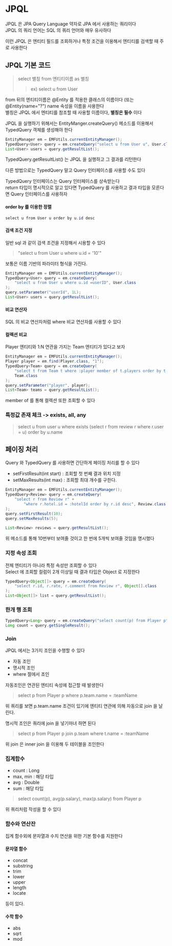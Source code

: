 # JPQL
JPQL 은 JPA Query Language 약자로 JPA 에서 사용하는 쿼리이다 <br>
JPQL 의 쿼리 언어는 SQL 의 쿼리 언어와 매우 유사하다 <br>

이런 JPQL 은 엔티티 필드를 조회하거나 특정 조건을 이용해서 엔티티를 검색할 때 주로 사용한다 <br>

## JPQL 기본 코드
> select 별칭 from 엔티티이름 as 별칭
>> ex) select u from User

from 뒤의 엔티티이름은 @Entity 를 적용한 클래스의 이름이다 (또는 @Entity(name="?") name 속성을 이름을 사용한다<br>
별칭은 JPQL 에서 엔티티를 참조할 때 사용할 이름이다, **별칭은 필수** 이다 <br>

JPQL 을 실행하기 위해서는 EntityManger.createQuery() 메소드를 이용해서 TypedQuery 객체를 생성해야 한다 <br>
```java
EntityManager em = EMFUtils.currentEntityManager();
TypedQuery<User> query = em.createQuery("select u from User u", User.class);
List<User> users = query.getResultList();
```

TypedQuery.getResultList() 는 JPQL 을 실행하고 그 결과를 리턴한다 <br>

다른 방법으로는 TypedQuery 말고 Query 인터페이스를 사용할 수도 있다 <br>

TypedQuery 인터페이스는 Query 인터페이스를 상속받는다 <br>
return 타입이 명시적으로 알고 있다면 TypedQuery 를 사용하고 결과 타입을 모른다면 Query 인터페이스를 사용하자<br>

#### order by 를 이용한 정렬
```java
select u from User u order by u.id desc
```

#### 검색 조건 지정
일반 sql 과 같이 검색 조건을 지정해서 시용할 수 있다 <br>
> "select u from User u where u.id = '10'"

보통은 이름 기반의 파라미터 형식을 가진다.
```java
EntityManager em = EMFUtils.currentEntityManager();
TypedQuery<User> query = em.createQuery(
	"select u from User u where u.id =userID", User.class
);
query.setParameter("userId", 1L);
List<User> users = query.getResultList();
```

#### 비교 연산자
SQL 의 비교 연산자처럼 where 비교 연산자를 사용할 수 있다 <br>

#### 컬렉션 비교
Player 엔티티와 1:N 연관을 가지는 Team 엔티티가 있다고 보자 <br>
```java
EntityManager em = EMFUtils.currentEntityManager();
Player player = em.find(Player.class, "1");
TypedQuery<Team> query = em.createQuery(
	"select t from Team t where :player member of t.players order by t.name",
	Team.class
);
query.setParameter("player", player);
List<Team> teams = query.getResultList();
```

member of 를 통해 컬렉션 또한 조회할 수 있다 <br>

### 특정값 존재 체크 -> exists, all, any
> select u from user u where exists (select r from review r where r.user = u) order by u.name

## 페이징 처리
Query 와 TypedQuery 를 사용하면 간단하게 페이징 처리를 할 수 있다<br>
- setFirstResult(int start) : 조회할 첫 번째 결과 위치 지정
- setMaxResults(int max) : 조회할 최대 개수를 구한다.

```java
EntityManager em = EMFUtils.currentEntityManager();
TypedQuery<Review> query = em.createQuery(
	"select r from Review r" + 
		"where r.hotel.id = :hotelId order by r.id desc", Review.class
);
query.setFirstResult(10);
query.setMaxResults(5);
	
List<Review> reviews = query.getResultList();
```

위 메소드를 통해 10번부터 보여줄 것이고 한 번에 5개씩 보여줄 것임을 명시했다 <br>

### 지정 속성 조회
전체 엔티티가 아니라 특정 속성만 조회할 수 있다 <br>
Select 에 조회할 컬럼이 2개 이상일 때 결과 타입은 Object 로 지정한다 <br>
```java
TypedQuery<Object[]> query = em.createQuery(
	"select r.id, r.rate, r.comment from Review r", Object[].class
);
List<Object[]> list = query.getResultList();
```

### 한개 행 조회
```java
TypedQuery<Long> query = em.createQuery("select count(p) from Player p", Long.class);
Long count = query.getSingleResult();
```

### Join
JPQL 에서는 3가지 조인을 수행할 수 있다 <br>
- 자동 조인
- 명시적 조인
- where 절에서 조인

자동조인은 연관된 엔티티 속성에 접근할 때 발생한다 <br>
> select p from Player p where p.team.name = :teamName

위 쿼리를 보면 p.team.name 조건이 있기에 엔티티 연관에 의해 자동으로 join 을 날린다. <br>

명시적 조인은 쿼리에 join 을 넣기마녀 하면 된다
> select p from Player p join p.team where t.name = :teamName

위 join 은 inner join 을 이용해 두 테이블을 조인한다 <br>

### 집계함수
- count : Long
- max, min : 해당 타입
- avg : Double
- sum : 해당 타입

> select count(p), avg(p.salary), max(p.salary) from Player p
 
위 쿼리처럼 작성을 할 수 있다 <br>

### 함수와 연산잔
집계 함수외에 문자열과 수치 연산을 위한 기본 함수를 지원한다 <br>

#### 문자열 함수
- concat
- substring
- trim
- lower
- upper
- length
- locate

등이 있다.

#### 수학 함수
- abs
- sqrt
- mod